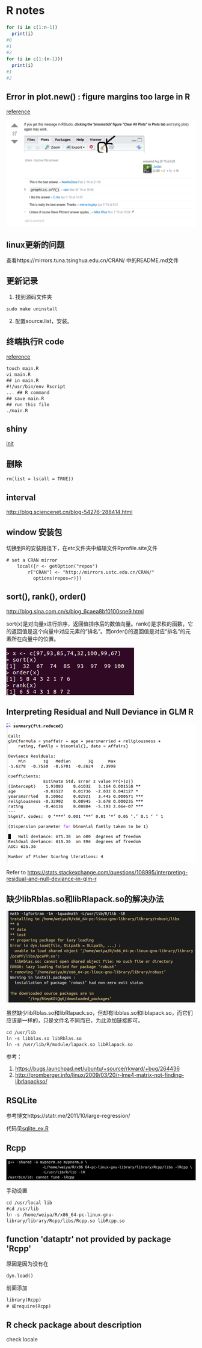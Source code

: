 # R notes

```R
for (i in c(1:n-1))
  print(i)
#0
#1
#2
for (i in c(1:(n-1)))
  print(i)
#1
#2
```

## Error in plot.new() : figure margins too large in R

[reference](http://stackoverflow.com/questions/12766166/error-in-plot-new-figure-margins-too-large-in-r)

![](error_too_large_for_figure.png)


## linux更新的问题

查看https://mirrors.tuna.tsinghua.edu.cn/CRAN/ 中的README.md文件

## 更新记录
1. 找到源码文件夹
```{r}
sudo make uninstall
```
2. 配置source.list，安装。

## 终端执行R code

[reference](https://stackoverflow.com/questions/18306362/run-r-script-from-command-line)

```
touch main.R
vi main.R
## in main.R
#!/usr/bin/env Rscript
... ## R command
## save main.R
## run this file
./main.R
```

## shiny

[init](https://github.com/rstudio/shiny-server/issues/153)

## 删除
```
rm(list = ls(all = TRUE))
```

## interval
http://blog.sciencenet.cn/blog-54276-288414.html

## window 安装包
切换到R的安装路径下，在etc文件夹中编辑文件Rprofile.site文件

```
# set a CRAN mirror
    local({r <- getOption("repos")
		r["CRAN"] <- "http://mirrors.ustc.edu.cn/CRAN/"
          options(repos=r)})
```

## sort(), rank(), order()

http://blog.sina.com.cn/s/blog_6caea8bf0100spe9.html

sort(x)是对向量x进行排序，返回值排序后的数值向量。rank()是求秩的函数，它的返回值是这个向量中对应元素的“排名”。而order()的返回值是对应“排名”的元素所在向量中的位置。

![](sro.png)

## Interpreting Residual and Null Deviance in GLM R

![](glm.png)

Refer to https://stats.stackexchange.com/questions/108995/interpreting-residual-and-null-deviance-in-glm-r

## 缺少libRblas.so和libRlapack.so的解决办法

![](err_blas.png)

虽然缺少libRblas.so和libRlapack.so，但却有libblas.so和liblapack.so，而它们应该是一样的，只是文件名不同而已，为此添加链接即可。

```
cd /usr/lib
ln -s libblas.so libRblas.so
ln -s /usr/lib/R/module/lapack.so libRlapack.so
```

参考：
1. https://bugs.launchpad.net/ubuntu/+source/rkward/+bug/264436
2. http://promberger.info/linux/2009/03/20/r-lme4-matrix-not-finding-librlapackso/

## RSQLite

参考博文https://statr.me/2011/10/large-regression/

代码见[sqlite_ex.R](sqlite_ex.R)

## Rcpp

![](rcpp.png)

手动设置

```
cd /usr/local lib
#cd /usr/lib
ln -s /home/weiya/R/x86_64-pc-linux-gnu-library/library/Rcpp/libs/Rcpp.so libRcpp.so
```

## function 'dataptr' not provided by package 'Rcpp'

原因是因为没有在
```
dyn.load()
```
前面添加
```
library(Rcpp)
# 或require(Rcpp)
```

## R check package about description

check locale
